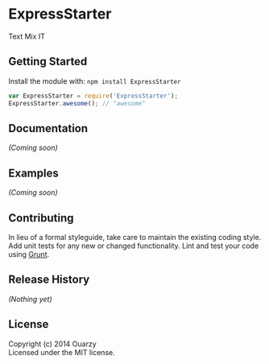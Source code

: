 # ExpressStarter

Text Mix IT

## Getting Started
Install the module with: `npm install ExpressStarter`

```javascript
var ExpressStarter = require('ExpressStarter');
ExpressStarter.awesome(); // "awesome"
```

## Documentation
_(Coming soon)_

## Examples
_(Coming soon)_

## Contributing
In lieu of a formal styleguide, take care to maintain the existing coding style. Add unit tests for any new or changed functionality. Lint and test your code using [Grunt](http://gruntjs.com/).

## Release History
_(Nothing yet)_

## License
Copyright (c) 2014 Ouarzy  
Licensed under the MIT license.
